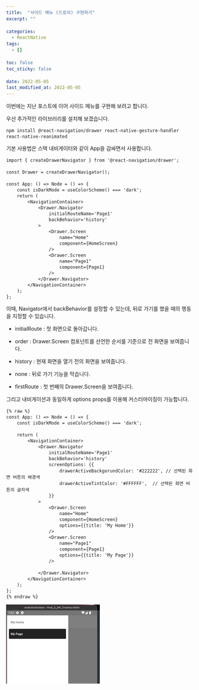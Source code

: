 ```yaml
---
title:  "사이드 메뉴 (드로어) 구현하기" 
excerpt: ""

categories:
  - ReactNative
tags:
  - []

toc: false
toc_sticky: false
 
date: 2022-05-05
last_modified_at: 2022-05-05
---
```


이번에는 지난 포스트에 이어 사이드 메뉴를 구현해 보려고 합니다.

우선 추가적인 라이브러리를 설치해 보겠습니다.

    npm install @react-navigation/drawer react-native-gesture-handler react-native-reanimated

기본 사용법은 스택 내비게이터와 같이 App을 감싸면서 사용합니다.

    import { createDrawerNavigator } from '@react-navigation/drawer';
    
    const Drawer = createDrawerNavigator();
    
    const App: () => Node = () => {
        const isDarkMode = useColorScheme() === 'dark';
        return (
            <NavigationContainer>
                <Drawer.Navigator
                    initialRouteName='Page1'
                    backBehavior='history'
                >
                    <Drawer.Screen
                        name="Home"
                        component={HomeScreen}
                    />
                    <Drawer.Screen
                        name="Page1"
                        component={Page1}
                    />
                </Drawer.Navigator>
            </NavigationContainer>
        );
    };

이때, Navigator에서 backBehavior를 설정할 수 있는데, 뒤로 가기를 했을 때의 행동을 지정할 수 있습니다.

- initialRoute : 첫 화면으로 돌아갑니다.

- order : Drawer.Screen 컴포넌트를 선언한 순서를 기준으로 전 화면을 보여줍니다.

- history : 현재 화면을 열기 전의 화면을 보여줍니다.

- none : 뒤로 가기 기능을 막습니다.

- firstRoute : 첫 번째의 Drawer.Screen을 보여줍니다.


그리고 내비게이션과 동일하게 options props를 이용해 커스터마이징이 가능합니다.

    {% raw %}
    const App: () => Node = () => {
        const isDarkMode = useColorScheme() === 'dark';

        return (
            <NavigationContainer>
                <Drawer.Navigator
                    initialRouteName='Page1'
                    backBehavior='history'
                    screenOptions: {{
                        drawerActiveBackgorundColor: '#222222', // 선택된 화면 버튼의 배경색
                        drawerActiveTintColor: '#FFFFFF',  // 선택된 화면 버튼의 글자색
                    }}
                >
                    <Drawer.Screen
                        name="Home"
                        component={HomeScreen}
                        options={{title: 'My Home'}}
                    />
                    <Drawer.Screen
                        name="Page1"
                        component={Page1}
                        options={{title: 'My Page'}}
                    />
                
                </Drawer.Navigator>
            </NavigationContainer>
        );
    };
    {% endraw %}

<img src="../../assets/images/Navigation-헤더-커스터마이징/스크린샷_2022-05-05_오후_8.39.05.png" alt="" width="50%">